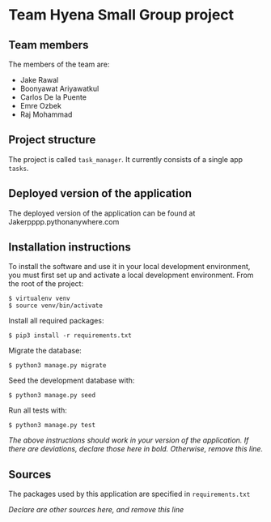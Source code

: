# Team Hyena Small Group project

## Team members
The members of the team are:
- Jake Rawal
- Boonyawat Ariyawatkul
- Carlos De la Puente
- Emre Ozbek
- Raj Mohammad

## Project structure
The project is called `task_manager`.  It currently consists of a single app `tasks`.

## Deployed version of the application
The deployed version of the application can be found at Jakerpppp.pythonanywhere.com

## Installation instructions
To install the software and use it in your local development environment, you must first set up and activate a local development environment.  From the root of the project:

```
$ virtualenv venv
$ source venv/bin/activate
```

Install all required packages:

```
$ pip3 install -r requirements.txt
```

Migrate the database:

```
$ python3 manage.py migrate
```

Seed the development database with:

```
$ python3 manage.py seed
```

Run all tests with:
```
$ python3 manage.py test
```

*The above instructions should work in your version of the application.  If there are deviations, declare those here in bold.  Otherwise, remove this line.*

## Sources
The packages used by this application are specified in `requirements.txt`

*Declare are other sources here, and remove this line*
